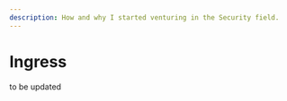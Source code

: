 ```yaml
---
description: How and why I started venturing in the Security field.
---
```


# Ingress

to be updated

